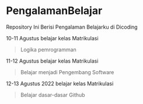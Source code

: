 # PengalamanBelajar
Repository Ini Berisi Pengalaman Belajarku di Dicoding


10-11 Agustus belajar kelas Matrikulasi
> Logika pemrogramman

11-12 Agustus belajar kelas Matrikulasi
> Belajar menjadi Pengembang Software

12-13 Agustus 2022 belajar kelas Matrikulasi
> Belajar dasar-dasar Github


